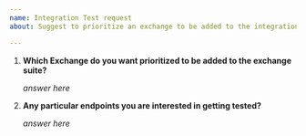 ```yaml
---
name: Integration Test request
about: Suggest to prioritize an exchange to be added to the integration test suite

---
```


1. **Which Exchange do you want prioritized to be added to the exchange suite?**

    _answer here_

2. **Any particular endpoints you are interested in getting tested?**

    _answer here_
